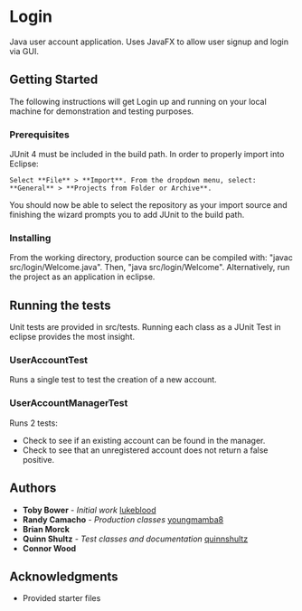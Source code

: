# Login

Java user account application. Uses JavaFX to allow user signup and login via GUI.

## Getting Started

The following instructions will get Login up and running on your local machine for demonstration and testing purposes.

### Prerequisites

JUnit 4 must be included in the build path. In order to properly import into Eclipse:

```
Select **File** > **Import**. From the dropdown menu, select: **General** > **Projects from Folder or Archive**.
```

You should now be able to select the repository as your import source and finishing the wizard prompts you to add JUnit to the build path.

### Installing

From the working directory, production source can be compiled with: "javac src/login/Welcome.java". Then, "java src/login/Welcome".
Alternatively, run the project as an application in eclipse.

## Running the tests

Unit tests are provided in src/tests. Running each class as a JUnit Test in eclipse provides the most insight.

### UserAccountTest

Runs a single test to test the creation of a new account.

### UserAccountManagerTest

Runs 2 tests:

* Check to see if an existing account can be found in the manager.
* Check to see that an unregistered account does not return a false positive.

## Authors

* **Toby Bower** - *Initial work* [lukeblood](https://github.com/lukeblood)
* **Randy Camacho** - *Production classes* [youngmamba8](https://github.com/youngmamba8)
* **Brian Morck**
* **Quinn Shultz** - *Test classes and documentation* [quinnshultz](https://github.com/quinnshultz)
* **Connor Wood**

## Acknowledgments

* Provided starter files
